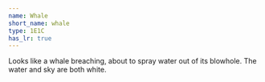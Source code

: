 ```yaml
---
name: Whale
short_name: whale
type: 1E1C
has_lr: true
---
```


Looks like a whale breaching, about to spray water out of its blowhole.  The water and sky are both white.

